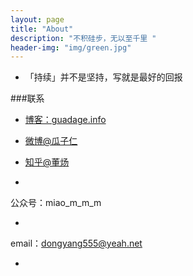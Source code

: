 ```yaml
---
layout: page
title: "About"
description: "不积硅步，无以至千里 "
header-img: "img/green.jpg"
---
```



- 「持续」并不是坚持，写就是最好的回报

###联系

- [博客：guadage.info](http://guadage.info)

- [微博@瓜子仁](http://m.weibo.cn/u/1118377535)

- [知乎@董炀](https://www.zhihu.com/people/dong-yang-47)


- 
公众号：miao_m_m_m


-
email：<dongyang555@yeah.net>


-


